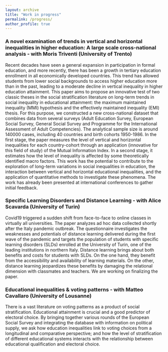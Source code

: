```yaml
---
layout: archive
title: "Work in progress"
permalink: /progress/
author_profile: true
---
```


### A novel examination of trends in vertical and horizontal inequalities in higher education: A large scale cross-national analysis - with Moris Triventi (University of Trento)

Recent decades have seen a general expansion in participation in formal education, and more recently, there has been a growth in tertiary education enrollment in all economically developed countries. This trend has allowed students from lower social backgrounds to access higher education more than in the past, leading to a moderate decline in vertical inequality in higher education attainment. This paper aims to propose an innovative test of two classic theses in the social stratification literature on long-term trends in social inequality in educational attainment: the maximum maintained inequality (MMI) hypothesis and the effectively maintained inequality (EMI) thesis. For this purpose, we constructed a new cross-national dataset that combines data from several surveys (Adult Education Survey, European Social Survey, General Social Survey and Programme for the International Assessment of Adult Competencies). The analytical sample size is around 140000 cases, including 40 countries and birth cohorts 1950-1986. In the first stage, the paper measures the level of vertical and horizontal inequalities for each country-cohort through an application (innovative for this field of study) of the Mutual Information Index. In a second stage, it estimates how the level of inequality is affected by some theoretically identified macro factors. This work has the potential to contribute to the exploration of long-term variations in social inequalities in education, the interaction between vertical and horizontal educational inequalities, and the application of quantitative methods to investigate these phenomena. The work has already been presented at international conferences to gather initial feedback.

### Specific Learning Disorders and Distance Learning - with Alice Scavarda (University of Turin)

Covid19 triggered a sudden shift from face-to-face to online classes in virtually all universities. The paper analyzes ad hoc data collected shortly after the Italy pandemic outbreak. The questionnaire investigates the weaknesses and potentials of distance learning delivered during the first wave of the pandemic and targets the population of students with specific learning disorders (SLDs) enrolled at the University of Turin, one of the leading institutions in northern Italy. Distance learning brings about both benefits and costs for students with SLDs. On the one hand, they benefit from the accessibility and availability of learning materials. On the other, distance learning jeopardizes these benefits by damaging the relational dimension with classmates and teachers. We are working on finalizing the paper.

### Educational inequalities & voting patterns - with Matteo Cavallaro (University of Lousanne)

There is a vast literature on voting patterns as a product of social stratification. Educational attainment is crucial and a good predictor of electoral choice. By bringing together various rounds of the European Social Survey and integrating the database with information on political supply, we ask how education inequalities link to voting choices from a longitudinal and comparative perspective; and how the level of stratification of different educational systems interacts with the relationship between educational qualification and electoral choice.
